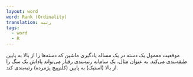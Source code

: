 ```yaml
---
layout: word
word: Rank (Ordinality)
translation: رتبه
tags:
  - word
  - R
---
```

موقعیت معمول یک دسته در یک مساله یادگیری ماشین که دسته‌ها را از بالا به پایین طبقه‌بندی می‌کند. به عنوان مثال، یک سامانه رتبه‌بندی رفتار می‌تواند پاداش یک سگ را از بالا (استیک) به پایین (کلم‌پیچ پژمرده) رتبه‌بندی کند.